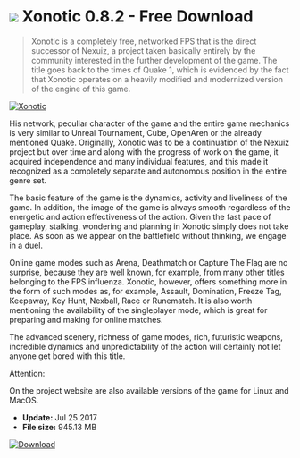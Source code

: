 # ![](https://cdn.softexe.net/static/icon/win.gif) Xonotic 0.8.2 - Free Download

> Xonotic is a completely free, networked FPS that is the direct successor of Nexuiz, a project taken basically entirely by the community interested in the further development of the game. The title goes back to the times of Quake 1, which is evidenced by the fact that Xonotic operates on a heavily modified and modernized version of the engine of this game.

[![Xonotic](https:https://tse4.mm.bing.net/th?id=OIP.u_EQieUnTCRfX9-Rw9gfLAHaEo&pid=Api)](https://softexe.net/win/games-entertainment/shooters/xonotic:pRacR.html)

His network, peculiar character of the game and the entire game mechanics is very similar to Unreal Tournament, Cube, OpenAren or the already mentioned Quake. Originally, Xonotic was to be a continuation of the Nexuiz project but over time and along with the progress of work on the game, it acquired independence and many individual features, and this made it recognized as a completely separate and autonomous position in the entire genre set.
 
 The basic feature of the game is the dynamics, activity and liveliness of the game. In addition, the image of the game is always smooth regardless of the energetic and action effectiveness of the action. Given the fast pace of gameplay, stalking, wondering and planning in Xonotic simply does not take place. As soon as we appear on the battlefield without thinking, we engage in a duel.
 
 Online game modes such as Arena, Deathmatch or Capture The Flag are no surprise, because they are well known, for example, from many other titles belonging to the FPS influenza. Xonotic, however, offers something more in the form of such modes as, for example, Assault, Domination, Freeze Tag, Keepaway, Key Hunt, Nexball, Race or Runematch. It is also worth mentioning the availability of the singleplayer mode, which is great for preparing and making for online matches.
 
 The advanced scenery, richness of game modes, rich, futuristic weapons, incredible dynamics and unpredictability of the action will certainly not let anyone get bored with this title.
 
 
 Attention:
 
 On the project website are also available versions of the game for Linux and MacOS.


- **Update:** Jul 25 2017
- **File size:** 945.13 MB

[![Download](https://cdn.softexe.net/static/img/download.png)](https://softexe.net/win/games-entertainment/shooters/xonotic:pRacR.html)


